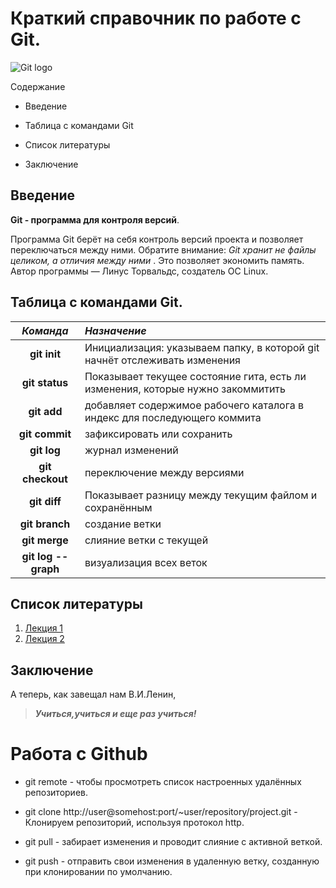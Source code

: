 # Краткий справочник по работе с Git.

![Git logo](Git.jpg.jpeg)

Содержание

* Введение

* Таблица с командами Git

* Список литературы

* Заключение

## Введение

**Git - программа для контроля версий**.

Программа Git берёт на себя контроль версий
проекта и позволяет переключаться между
ними. Обратите внимание: *Git хранит не файлы
целиком, а отличия между ними*
. Это позволяет
экономить память. Автор программы — Линус
Торвальдс, создатель ОС Linux.

## Таблица с командами Git.


|_**Команда**_       |_**Назначение**_             
| :---------:   |:---------------------------------| 
| __git init__  |  Инициализация: указываем папку, в которой git начнёт отслеживать изменения           | 
| __git status__    | Показывает текущее состояние гита, есть ли изменения, которые нужно закоммитить |        
| __git add__  | добавляет содержимое рабочего каталога в индекс для последующего коммита        |   
| __git commit__  | зафиксировать или cохранить    | 
| __git log__      | журнал изменений |   
| __git checkout__  | переключение между версиями        | 
| __git diff__ | Показывает разницу между текущим файлом и сохранённым    | 
| __git branch__     | создание ветки |   
| __git merge__  | слияние ветки с текущей         | 
| __git log --graph__     | визуализация всех веток    | 

## Список литературы

1. [Лекция 1](https://gbcdn.mrgcdn.ru/uploads/asset/3937510/attachment/187904bc7fa424abc113f5dda8b497ff.pdf)
2. [Лекция 2](https://gbcdn.mrgcdn.ru/uploads/asset/3937511/attachment/83b2469d100de1c91ac3549b06705e87.pdf)

## Заключение

А теперь, как завещал нам В.И.Ленин, 
> _**Учиться,учиться и еще раз учиться!**_

# Работа с Github

* git remote - чтобы просмотреть список настроенных удалённых репозиториев.

* git clone http://user@somehost:port/~user/repository/project.git - Клонируем репозиторий, используя протокол http.

* git pull - забирает изменения и проводит слияние с активной веткой.

* git push - отправить свои изменения в удаленную ветку, созданную при клонировании по умолчанию.




